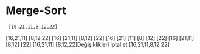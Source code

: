 # Merge-Sort
     [16,21,11,8,12,22]
[16,21,11]        [8,12,22]
[16]  [21,11]     [8,12]  [22]
[16] [21] [11]    [8] [12] [22]
[16]  [21,11]     [8,12]  [22]
[16,21,11] [8,12,22]Değişiklikleri iptal et
       [16,21,11,8,12,22]
